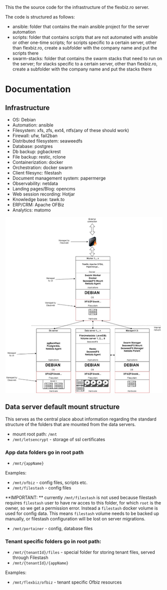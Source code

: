 This the the source code for the infrastructure of the flexbiz.ro server.

The code is structured as follows:
- ansible: folder that contains the main ansible project for the server automation
- scripts: folder that contains scripts that are not automated with ansible or other one-time scripts; for scripts specific to a certain server, other than flexbiz.ro, create a subfolder with the company name and put the scripts there
- swarm-stacks: folder that contains the swarm stacks that need to run on the server; for stacks specific to a certain server, other than flexbiz.ro, create a subfolder with the company name and put the stacks there

# Documentation
## Infrastructure

- OS: Debian
- Automation: ansible
- Filesystem: xfs, zfs, ext4, ntfs(any of these should work)
- Firewall: ufw, fail2ban
- Distributed filesystem: seaweedfs
- Database: postgres
- Db backup: pgbackrest
- File backup: restic, rclone
- Containerization: docker
- Orchestration: docker swarm
- Client filesync: filestash
- Document management system: papermerge
- Observability: netdata
- Landing pages/Blog: opencms
- Web session recording: Hotjar
- Knowledge base: tawk.to
- ERP/CRM: Apache OFBiz
- Analytics: matomo

![infrastructure](infrastructure.jpg)

## Data server default mount structure

This serves as the central place about information regarding the standard structure of the folders that are mounted from the data servers.

- mount root path: `/mnt`
- `/mnt/letsencrypt` - storage of ssl certificates

### App data folders go in root path

- `/mnt/{appName}`

Examples:
- `/mnt/ofbiz` - config files, scripts etc.
- `/mnt/filestash` - config files

**IMPORTANT: ** currently `/mnt/filestash` is not used because filestash requires `filestash` user to have rw acces to 
this folder, for which `root` is the owner, so we get a permission error. Instead a `filestash` docker volume is used 
for config data. This means `filestash` volume needs to be backed up manually, or filestash configuration will be lost on server migrations.

- `/mnt/portainer` - config, database files

### Tenant specific folders go in root path:

- `/mnt/{tenantId}/files` - special folder for storing tenant files, served through Filestash
- `/mnt/{tenantId}/{appName}`

Examples:
- `/mnt/flexbiz/ofbiz` - tenant specific Ofbiz resources